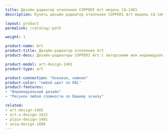 ```yaml
---
title: Дизайн радиатор отопления COPPERI Art модель CA-1401
description: Купить дизайн радиатор отопления COPPERI Art модель CA-1401 по цене производителя в Москве.

layout: product
permalink: /catalog/:path

weight: 1

product-name: Art
product-title: Дизайн-радиатор отопления Art
product-desc: Дизайн-радиаторы COPPERI Art с авторскими или индивидуальными рисунками на передней панели подчеркнут Ваши дизайнерские идеи и сделают любой интерьер неповторимым.

product-model: art-design-1401
product-type: art

product-connection: "боковое, нижнее"
product-color: "любой цвет по RAL"
product-features:
- "Индивидуальный дизайн"
- "Рисунок любой сложности по Вашему эскизу"

related:
- art-design-1402
- art-v-design-1412
- plain-design-1401
- uniq-design-1606
---
```

